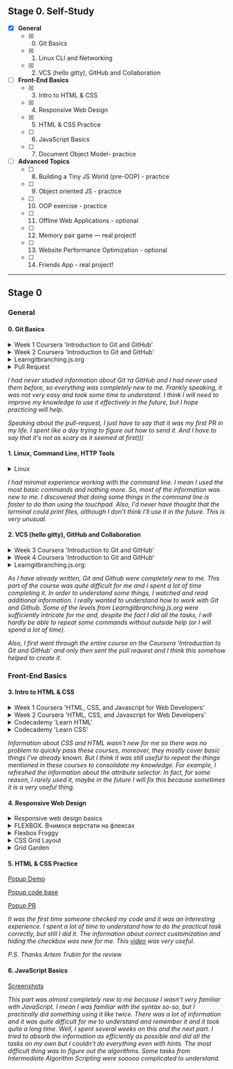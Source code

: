 ## Stage 0. Self-Study

- [X] **General**
    - [X] 0. Git Basics
    - [X] 1. Linux CLI and Networking
    - [X] 2. VCS (hello gitty), GitHub and Collaboration

- [ ] **Front-End Basics**  
    - [X] 3. Intro to HTML & CSS
    - [X] 4. Responsive Web Design
    - [X] 5. HTML & CSS Practice
    - [ ] 6. JavaScript Basics
    - [ ] 7. Document Object Model- practice

- [ ] **Advanced Topics** 
    - [ ] 8. Building a Tiny JS World (pre-OOP) - practice
    - [ ] 9. Object oriented JS - practice
    - [ ] 10. OOP exercise - practice
    - [ ] 11. Offline Web Applications - optional
    - [ ] 12. Memory pair game — real project!
    - [ ] 13. Website Performance Optimization - optional
    - [ ] 14. Friends App - real project!

---

## Stage 0
### General

#### 0. Git Basics

<details>
<summary> Week 1 Coursera 'Introduction to Git and GitHub' </summary>

!['Introduction to Git and GitHub'](https://github.com/Halv27/kottans-frontend/blob/main/git%20basics/coursera_week-1%2B2/coursera_week-1.png)
!['Introduction to Git and GitHub'](https://github.com/Halv27/kottans-frontend/blob/main/git%20basics/coursera_week-1%2B2/coursera_week-1.2.png)

</details>

<details>
<summary> Week 2 Coursera 'Introduction to Git and GitHub' </summary>

!['Introduction to Git and GitHub'](https://github.com/Halv27/kottans-frontend/blob/main/git%20basics/coursera_week-1%2B2/coursera_week-2.png)
!['Introduction to Git and GitHub'](https://github.com/Halv27/kottans-frontend/blob/main/git%20basics/coursera_week-1%2B2/coursera_week-2.2.png)

</details>

<details>
<summary> Learngitbranching.js.org </summary>

![Learngitbranching](https://github.com/Halv27/kottans-frontend/blob/main/git%20basics/learngitbranching/basics.png)
![Learngitbranching](https://github.com/Halv27/kottans-frontend/blob/main/git%20basics/learngitbranching/push_and_pull.png)

</details>

<details>
<summary> Pull Request </summary>
    
[PR](https://github.com/kottans/mock-repo/pull/910)

</details>

*I had never studied information about Git та GitHub and I had never used them before, so everything was completely new to me. Frankly speaking, it was not very easy and took some time to understand. I think I will need to improve my knowledge to use it effectively in the future, but I hope practicing will help.*

*Speaking about the pull-request, I just have to say that it was my first PR in my life. I spent like a day trying to figure out how to send it.
And I have to say that it's not as scary as it seemed at first)))*



#### 1. Linux, Command Line, HTTP Tools

<details>
<summary> Linux </summary>

![Quiz](https://github.com/Halv27/kottans-frontend/blob/main/task_linux_cli/linux_1.png)
![Quiz](https://github.com/Halv27/kottans-frontend/blob/main/task_linux_cli/linux_2.png)
![Quiz](https://github.com/Halv27/kottans-frontend/blob/main/task_linux_cli/linux_3.png)
![Quiz](https://github.com/Halv27/kottans-frontend/blob/main/task_linux_cli/linux_4.png)

</details>

*I had minimal experience working with the command line. I mean I used the most basic commands and nothing more. So, most of the information was new to me. I discovered that doing some things in the command line is faster to do than using the touchpad. Also, I'd never have thought that the terminal could print files, although I don't think I'll use it in the future. This is very unusual.*  


#### 2. VCS (hello gitty), GitHub and Collaboration

<details>
<summary> Week 3 Coursera 'Introduction to Git and GitHub' </summary>

!['Introduction to Git and GitHub'](https://github.com/Halv27/kottans-frontend/blob/main/task_git_collaboration/coursera_week_3%2B4/coursera_week-3.png)
!['Introduction to Git and GitHub'](https://github.com/Halv27/kottans-frontend/blob/main/task_git_collaboration/coursera_week_3%2B4/coursera_week-3.2.png)
!['Introduction to Git and GitHub'](https://github.com/Halv27/kottans-frontend/blob/main/task_git_collaboration/coursera_week_3%2B4/coursera_week-3.3.png)
!['Introduction to Git and GitHub'](https://github.com/Halv27/kottans-frontend/blob/main/task_git_collaboration/coursera_week_3%2B4/coursera_week-3.4.png)

</details>

<details>
<summary> Week 4 Coursera 'Introduction to Git and GitHub' </summary>

!['Introduction to Git and GitHub'](https://github.com/Halv27/kottans-frontend/blob/main/task_git_collaboration/coursera_week_3%2B4/coursera_week-4.png)
!['Introduction to Git and GitHub'](https://github.com/Halv27/kottans-frontend/blob/main/task_git_collaboration/coursera_week_3%2B4/coursera_week-4.2.png)
!['Introduction to Git and GitHub'](https://github.com/Halv27/kottans-frontend/blob/main/task_git_collaboration/coursera_week_3%2B4/coursera_week-4.3.png)
!['Introduction to Git and GitHub'](https://github.com/Halv27/kottans-frontend/blob/main/task_git_collaboration/coursera_week_3%2B4/coursera_week-4.4.png)

</details>

<details>
<summary> Learngitbranching.js.org: </summary>

![Learngitbranching](https://github.com/Halv27/kottans-frontend/blob/main/task_git_collaboration/learngitbranching/1.png)
![Learngitbranching](https://github.com/Halv27/kottans-frontend/blob/main/task_git_collaboration/learngitbranching/2.png)

</details>

*As I have already written, Git and Github were completely new to me. This part of the course was quite difficult for me and I spent a lot of time completing it. In order to understand some things, I watched and read additional information. I really wanted to understand how to work with Git and Github. Some of the levels from Learngitbranching.js.org were sufficiently intricate for me and, despite the fact I did all the tasks, I will hardly be able to repeat some commands without outside help (or I will spend a lot of time).*

*Also, I first went through the entire course on the Coursera 'Introduction to Git and GitHub' and only then sent the pull request and I think this somehow helped to create it.*



### Front-End Basics

#### 3. Intro to HTML & CSS

<details>
<summary> Week 1 Coursera 'HTML, CSS, and Javascript for Web Developers' </summary>

![Week 1 Coursera 'HTML, CSS, and Javascript for Web Developers'](https://github.com/Halv27/kottans-frontend/blob/main/task_html_css_intro/coursera_week1(1).png)
![Week 1 Coursera 'HTML, CSS, and Javascript for Web Developers'](https://github.com/Halv27/kottans-frontend/blob/main/task_html_css_intro/coursera_week1(2).png)

</details>

<details>
<summary> Week 2 Coursera 'HTML, CSS, and Javascript for Web Developers' </summary>

![Week 2 Coursera 'HTML, CSS, and Javascript for Web Developers'](https://github.com/Halv27/kottans-frontend/blob/main/task_html_css_intro/coursera_week2.png)

</details>

<details>
<summary> Codecademy 'Learn HTML'  </summary>

![html](https://github.com/Halv27/kottans-frontend/blob/main/task_html_css_intro/codecademy_html.png)
 
 </details>

<details>
<summary> Codecademy 'Learn CSS' </summary>

![css](https://github.com/Halv27/kottans-frontend/blob/main/task_html_css_intro/codecademy_css.png)
 
 </details>

*Information about CSS and HTML wasn't new for me so there was no problem to quickly pass these courses, moreover, they mostly cover basic things I've already known. But I think it was still useful to repeat the things mentioned in these courses to consolidate my knowledge. For example, I refreshed the information about the attribute selector. In fact, for some reason, I rarely used it, maybe in the future I will fix this because sometimes it is a very useful thing.* 


#### 4. Responsive Web Design

<details>
<summary> Responsive web design basics </summary>
</br>
Most of the information that was given in the article was familiar to me, but there were things that I didn’t know. 

It was useful to read how to solve the problem of the scrollbar appearing when the image has fixed dimensions and if it is larger than the viewing window. A common way to deal with this problem is to give all images a max-width of 100%. But as it was written, it is generally safer to add the following to the stylesheet:
    
>img {
  max-width: 100%;
  display: block;
}
    
Also, it was mentioned it’s better to still use the width and height attributes on the <img> tag. This is because modern browsers will use this information to reserve space for the image before it loads in. This will help to avoid layout shifts as content loads.

</details>

<details>

<summary> FLEXBOX. Вчимося верстати на флексах </summary>
</br>
I really like Zhenia's videos and how he explains. I discovered a lot of useful information for myself after watching his videos. Also It's very cool he gave his cheat sheet about Flexbox features and practice tasks to consolidate the material for his viewers.

These features I studied: flex-basis, flex-grow, flex-shink, flex etc. 

Interesting was the speaker's decision to indent between 2 columns (total indent 16 pixels) using such properties:
>`.columns__row {
margin: 0px -8px;
}` 

>`.columns__column {
padding: 0px 8px;
}`  
    
I think most of what was mentioned in the video I will use in the future.
![CSS Flexbox](https://github.com/Halv27/kottans-frontend/blob/main/task_adaptive_web%20design/flexbox.png)

I also found this article ([11 things I learned reading the flexbox spec](https://medium.com/hackernoon/11-things-i-learned-reading-the-flexbox-spec-5f0c799c776b)) very useful. It contains a lot of practical information and that's very cool (the only minus is that the background of the article is bright green and it's difficult to read it). For example, 
>What I didn’t know until now is that I generally only want one of three combinations:
> * If I want an item to squish in a bit if there isn’t enough room, but not to stretch any wider than it needs to: flex: 0 1 auto
> * If my flex item should stretch to fill the available space and squish in a bit if there’s not enough room: flex: 1 1 auto
> * If my item should not flex at all: flex: 0 0 auto

</details>

<details>
<summary> Flexbox Froggy </summary>
</br>

It's a cool game to remember Flexbox. I've played it before, but I also liked it this time. 

[Flexbox Froggy](https://github.com/Halv27/kottans-frontend/blob/main/task_adaptive_web%20design/Flexbox%20Froggy.png)

</details>

<details>
<summary> CSS Grid Layout </summary>
</br>
Zhenia explained grids quite clearly. It was great to get a cheat sheet because it is difficult to remember all the properties of the grids at the beginning (especially when we are not talking about the most basic and often used values). By the way, abbreviations used in grids remain quite difficult for me to remember and it is easier to write them completely. 

There were things that were quite new for me: auto-fill, auto-fit, grid-areas etc. 

![CSS Grid](https://github.com/Halv27/kottans-frontend/blob/main/task_adaptive_web%20design/grid.png)

</details>

<details>
<summary> Grid Garden </summary>
</br>

It was a quite useful game to establish the basic Grid's properties. I've played it before, and it was fun to do it again. 

[Grid Garden](https://github.com/Halv27/kottans-frontend/blob/main/task_adaptive_web%20design/Grid%20Garden.png)

</details>

#### 5. HTML & CSS Practice
[Popup Demo](https://halv27.github.io/html-css-practice-popup/) 

[Popup code base](https://github.com/Halv27/html-css-practice-popup) 

[Popup PR](https://github.com/kottans/frontend-2022-homeworks/pull/152) 

*It was the first time someone checked my code and it was an interesting experience. I spent a lot of time to understand how to do the practical task correctly, but still I did it. The information about correct customization and hiding the checkbox was new for me. This [video](https://www.youtube.com/watch?v=E6kLaaQFctU) was very useful.*

*P.S. Thanks Artem Trubin for the review*

#### 6. JavaScript Basics
[Screenshots](https://github.com/Halv27/kottans-frontend/tree/main/task_js_basics) 

*This part was almost completely new to me because I wasn't very familiar with JavaScript. I mean I was familiar with the syntax so-so, but I practically did something using it like twice. There was a lot of information and it was quite difficult for me to understand and remember it and it took quite a long time. Well, I spent several weeks on this and the next part. I tried to absorb the information as efficiently as possible and did all the tasks on my own but I couldn't do everything even with hints. The most difficult thing was to figure out the algorithms. Some tasks from Intermediate Algorithm Scripting were sooooo complicated to understand.*



